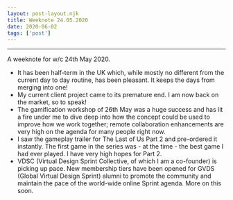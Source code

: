 ```yaml
---
layout: post-layout.njk 
title: Weeknote 24.05.2020
date: 2020-06-02
tags: ['post']
---
```


*****
<!-- Excerpt Start -->
A weeknote for w/c 24th May 2020.<!-- Excerpt End -->

- It has been half-term in the UK which, while mostly no different from the current day to day routine, has been pleasant. It keeps the days from merging into one!
- My current client project came to its premature end. I am now back on the market, so to speak!
- The gamification workshop of 26th May was a huge success and has lit a fire under me to dive deep into how the concept could be used to improve how we work together; remote collaboration enhancements are very high on the agenda for many people right now.
- I saw the gameplay trailer for The Last of Us Part 2 and pre-ordered it instantly. The first game in the series was - at the time - the best game I had ever played. I have very high hopes for Part 2.
- VDSC (Virtual Design Sprint Collective, of which I am a co-founder) is picking up pace. New membership tiers have been opened for GVDS (Global Virtual Design Sprint) alumni to promote the community and maintain the pace of the world-wide online Sprint agenda. More on this soon.